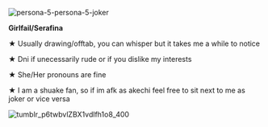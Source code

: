 ![persona-5-persona-5-joker](https://github.com/user-attachments/assets/1728a4f0-2abc-43c7-9cc2-b210c60d7387)

**Girlfail/Serafina**

★ Usually drawing/offtab, you can whisper but it takes me a while to notice

★ Dni if unecessarily rude or if you dislike my interests

★ She/Her pronouns are fine

★ I am a shuake fan, so if im afk as akechi feel free to sit next to me as joker or vice versa

![tumblr_p6twbvlZBX1vdlfh1o8_400](https://github.com/user-attachments/assets/88fb738a-1b87-4912-9aed-79ea9ad13ee5)
